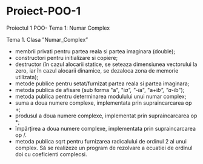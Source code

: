 # Proiect-POO-1
Proiectul 1 POO- Tema 1: Numar Complex

Tema 1. Clasa ”Numar_Complex”
- membrii privati pentru partea reala si partea imaginara (double);
- constructori pentru initializare si copiere;
- destructor (în cazul alocarii statice, se seteaza dimensiunea vectorului la zero,
iar în cazul alocarii dinamice, se dezaloca zona de memorie utilizata);
- metode publice pentru setat/furnizat partea reala si partea imaginara;
- metoda publica de afisare (sub forma "a", "i*a", "-i*a", "a+i*b", "a-i*b");
- metoda publica pentru determinarea modulului unui numar complex;
- suma a doua numere complexe, implementata prin supraincarcarea op +;
- produsul a doua numere complexe, implementat prin supraincarcarea op *;
- împărțirea a doua numere complexe, implementata prin supraincarcarea op /.
- metoda publica sqrt pentru furnizarea radicalului de ordinul 2 al unui complex.
Să se realizeze un program de rezolvare a ecuatiei de ordinul doi cu coeficienti
complecsi.
